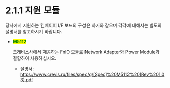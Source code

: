 ﻿# 2.1.1 지원 모듈

당사에서 지원하는 컨베이어 I/F 보드의 구성은 하기와 같으며 각각에 대해서는 별도의 설명서를 참고하시기 바랍니다.

*   <mark style="color:green;">**M5112**</mark>

    크레비스사에서 제공하는 FnIO 모듈로 Network Adapter와 Power Module과 결합하여 사용하십시오. 
    
    * 설명서: https://www.crevis.ru/files/spec/g/[Spec]%20M5112%20(Rev%201.03).pdf

